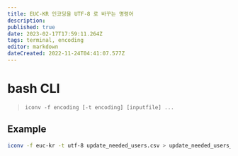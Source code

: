 ```yaml
---
title: EUC-KR 인코딩을 UTF-8 로 바꾸는 명령어
description: 
published: true
date: 2023-02-17T17:59:11.264Z
tags: terminal, encoding
editor: markdown
dateCreated: 2022-11-24T04:41:07.577Z
---
```


# bash CLI

> `iconv -f encoding [-t encoding] [inputfile] ...`


## Example

```bash
iconv -f euc-kr -t utf-8 update_needed_users.csv > update_needed_users_utf8.csv
```
